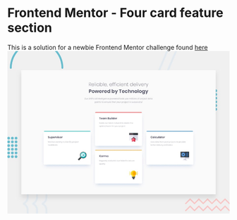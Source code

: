 # Frontend Mentor - Four card feature section
This is a solution for a newbie Frontend Mentor challenge found [here](https://www.frontendmentor.io/challenges/four-card-feature-section-weK1eFYK)
![Design preview for the Four card feature section coding challenge](./design/desktop-preview.jpg)

